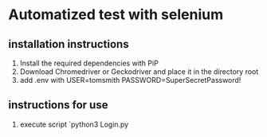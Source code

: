 # Automatized test with selenium

## installation instructions

1. Install the required dependencies with PiP
2. Download Chromedriver or Geckodriver and place it in the directory root
3. add .env with USER=tomsmith
PASSWORD=SuperSecretPassword!

## instructions for use


1. execute script `python3 Login.py
